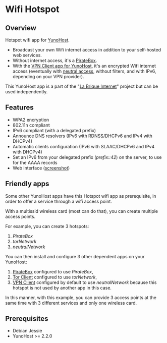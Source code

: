 # Wifi Hotspot
## Overview

Hotspot wifi app for [YunoHost](http://yunohost.org/).

* Broadcast your own Wifi internet access in addition to your self-hosted web services.
* Without internet access, it's a [PirateBox](https://en.wikipedia.org/wiki/PirateBox).
* With the [VPN Client app for YunoHost](https://github.com/labriqueinternet/vpnclient_ynh), it's an encrypted Wifi internet access (eventually with [neutral access](https://en.wikipedia.org/wiki/Net_neutrality), without filters, and with IPv6, depending on your VPN provider).

This YunoHost app is a part of the "[La Brique Internet](http://labriqueinter.net)" project but can be used independently.

## Features

* WPA2 encryption
* 802.11n compliant
* IPv6 compliant (with a delegated prefix)
* Announce DNS resolvers (IPv6 with RDNSS/DHCPv6 and IPv4 with DHCPv4)
* Automatic clients configuration (IPv6 with SLAAC/DHCPv6 and IPv4 with DHCPv4)
* Set an IPv6 from your delegated prefix (*prefix::42*) on the server, to use for the AAAA records
* Web interface ([screenshot](https://raw.githubusercontent.com/labriqueinternet/hotspot_ynh/master/screenshot.png))

## Friendly apps

Some other YunoHost apps have this Hotspot wifi app as prerequisite, in order to offer a service through a wifi access point.

With a multissid wireless card (most can do that), you can create multiple access points.

For example, you can create 3 hotspots:

1. *PirateBox*
2. *torNetwork*
3. *neutralNetwork*

You can then install and configure 3 other dependent apps on your YunoHost:

1. [PirateBox](https://github.com/labriqueinternet/piratebox_ynh) configured to use *PirateBox*,
2. [Tor Client](https://github.com/labriqueinternet/torclient_ynh/) configured to use *torNetwork*,
3. [VPN Client](https://github.com/labriqueinternet/vpnclient_ynh/) configured by default to use *neutralNetwork* because this hotspot is not used by another app in this case.

In this manner, with this example, you can provide 3 access points at the same time with 3 different services and only one wireless card.

## Prerequisites

* Debian Jessie
* YunoHost >= 2.2.0
